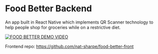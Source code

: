 # Food Better Backend

An app built in React Native which implements QR Scanner technology to help people shop for groceries while on a restrictive diet.

[![FOOD BETTER DEMO VIDEO](https://img.youtube.com/vi/idE9pRlvHjk/0.jpg)](https://youtu.be/idE9pRlvHjk "Food Better - App Demo & Overview")

Frontend repo: https://github.com/nat-sharpe/food-better-front

